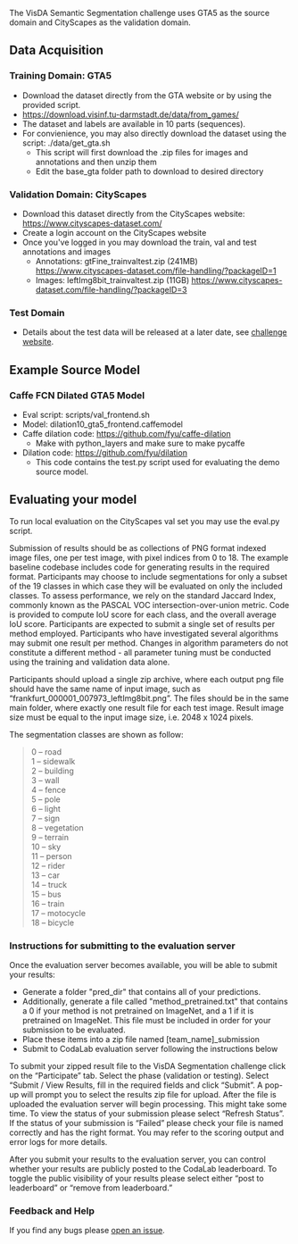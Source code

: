 The VisDA Semantic Segmentation challenge uses GTA5 as the source domain and CityScapes as the validation domain.


## Data Acquisition

### Training Domain: GTA5
- Download the dataset directly from the GTA website or by using the provided script.
- https://download.visinf.tu-darmstadt.de/data/from_games/
- The dataset and labels are available in 10 parts (sequences). 
- For convienience, you may also directly download the dataset using the script: ./data/get_gta.sh
    - This script will first download the .zip files for images and annotations and then unzip them
    - Edit the base_gta folder path to download to desired directory


### Validation Domain: CityScapes
- Download this dataset directly from the CityScapes website: https://www.cityscapes-dataset.com/
- Create a login account on the CityScapes website
- Once you've logged in you may download the train, val and test annotations and images
  - Annotations: gtFine_trainvaltest.zip (241MB) https://www.cityscapes-dataset.com/file-handling/?packageID=1
  - Images: leftImg8bit_trainvaltest.zip (11GB) https://www.cityscapes-dataset.com/file-handling/?packageID=3


### Test Domain

- Details about the test data will be released at a later date, see [challenge website](http://ai.bu.edu/visda-2017/).


## Example Source Model

### Caffe FCN Dilated GTA5 Model
- Eval script: scripts/val_frontend.sh
- Model: dilation10_gta5_frontend.caffemodel
- Caffe dilation code: https://github.com/fyu/caffe-dilation
    - Make with python_layers and make sure to make pycaffe
- Dilation code: https://github.com/fyu/dilation
    - This code contains the test.py script used for evaluating the demo source model.

## Evaluating your model

To run local evaluation on the CityScapes val set you may use the eval.py script. 

Submission of results should be as collections of PNG format indexed image files, one per test image, with pixel indices from 0 to 18. The example baseline codebase includes code for generating results in the required format. Participants may choose to include segmentations for only a subset of the 19 classes in which case they will be evaluated on only the included classes. 
To assess performance, we rely on the standard Jaccard Index, commonly known as the PASCAL VOC intersection-over-union metric. Code is provided to compute IoU score for each class, and the overall average IoU score. Participants are expected to submit a single set of results per method employed. Participants who have investigated several algorithms may submit one result per method. Changes in algorithm parameters do not constitute a different method - all parameter tuning must be conducted using the training and validation data alone.

Participants should upload a single zip archive, where each output png file should have the same name of input image, such as “frankfurt_000001_007973_leftImg8bit.png”. The files should be in the same main folder, where exactly one result file for each test image. Result image size must be equal to the input image size, i.e. 2048 x 1024 pixels.

The segmentation classes are shown as follow:
> 0 – road  
> 1 – sidewalk  
> 2 – building  
> 3 – wall  
> 4 – fence  
> 5 – pole  
> 6 – light  
> 7 – sign  
> 8 – vegetation  
> 9 – terrain  
> 10 – sky  
> 11 – person  
> 12 – rider  
> 13 – car  
> 14 – truck  
> 15 – bus  
> 16 – train  
> 17 – motocycle  
> 18 – bicycle  

### Instructions for submitting to the evaluation server
Once the evaluation server becomes available, you will be able to submit your results:
- Generate a folder "pred_dir" that contains all of your predictions.
- Additionally, generate a file called "method_pretrained.txt" that contains a 0 if your method is not pretrained on ImageNet, and a 1 if it is pretrained on ImageNet. This file must be included in order for your submission to be evaluated.
- Place these items into a zip file named [team_name]_submission
- Submit to CodaLab evaluation server following the instructions below

To submit your zipped result file to the VisDA Segmentation challenge click on the “Participate” tab. Select the phase (validation or testing). Select “Submit / View Results, fill in the required fields and click “Submit”. A pop-up will prompt you to select the results zip file for upload. After the file is uploaded the evaluation server will begin processing. This might take some time. To view the status of your submission please select “Refresh Status”. If the status of your submission is “Failed” please check your file is named correctly and has the right format. You may refer to the scoring output and error logs for more details.

After you submit your results to the evaluation server, you can control whether your results are publicly posted to the CodaLab leaderboard. To toggle the public visibility of your results please select either “post to leaderboard” or “remove from leaderboard.” 

### Feedback and Help
If you find any bugs please [open an issue](https://github.com/VisionLearningGroup/taskcv-2017-public/issues).

